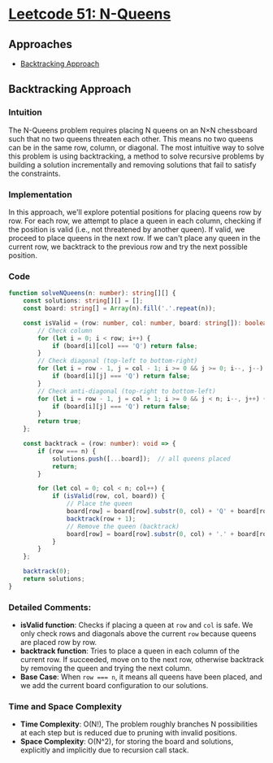 # [Leetcode 51: N-Queens](https://leetcode.com/problems/n-queens/)

## Approaches
- [Backtracking Approach](#backtracking-approach)

## Backtracking Approach

### Intuition
The N-Queens problem requires placing N queens on an N×N chessboard such that no two queens threaten each other. This means no two queens can be in the same row, column, or diagonal. The most intuitive way to solve this problem is using backtracking, a method to solve recursive problems by building a solution incrementally and removing solutions that fail to satisfy the constraints.

### Implementation
In this approach, we'll explore potential positions for placing queens row by row. For each row, we attempt to place a queen in each column, checking if the position is valid (i.e., not threatened by another queen). If valid, we proceed to place queens in the next row. If we can't place any queen in the current row, we backtrack to the previous row and try the next possible position.

### Code
```typescript
function solveNQueens(n: number): string[][] {
    const solutions: string[][] = [];
    const board: string[] = Array(n).fill('.'.repeat(n));

    const isValid = (row: number, col: number, board: string[]): boolean => {
        // Check column
        for (let i = 0; i < row; i++) {
            if (board[i][col] === 'Q') return false;
        }
        // Check diagonal (top-left to bottom-right)
        for (let i = row - 1, j = col - 1; i >= 0 && j >= 0; i--, j--) {
            if (board[i][j] === 'Q') return false;
        }
        // Check anti-diagonal (top-right to bottom-left)
        for (let i = row - 1, j = col + 1; i >= 0 && j < n; i--, j++) {
            if (board[i][j] === 'Q') return false;
        }
        return true;
    };

    const backtrack = (row: number): void => {
        if (row === n) {
            solutions.push([...board]);  // all queens placed
            return;
        }

        for (let col = 0; col < n; col++) {
            if (isValid(row, col, board)) {
                // Place the queen
                board[row] = board[row].substr(0, col) + 'Q' + board[row].substr(col + 1);
                backtrack(row + 1);
                // Remove the queen (backtrack)
                board[row] = board[row].substr(0, col) + '.' + board[row].substr(col + 1);
            }
        }
    };

    backtrack(0);
    return solutions;
}
```

### Detailed Comments:
- **isValid function**: Checks if placing a queen at `row` and `col` is safe. We only check rows and diagonals above the current `row` because queens are placed row by row.
- **backtrack function**: Tries to place a queen in each column of the current row. If succeeded, move on to the next row, otherwise backtrack by removing the queen and trying the next column.
- **Base Case**: When `row === n`, it means all queens have been placed, and we add the current board configuration to our solutions.

### Time and Space Complexity
- **Time Complexity**: O(N!), The problem roughly branches N possibilities at each step but is reduced due to pruning with invalid positions.
- **Space Complexity**: O(N^2), for storing the board and solutions, explicitly and implicitly due to recursion call stack.

